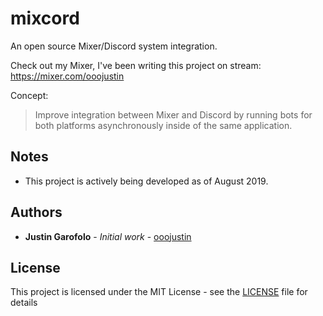 # mixcord

An open source Mixer/Discord system integration.

Check out my Mixer, I've been writing this project on stream: https://mixer.com/ooojustin

Concept:

> Improve integration between Mixer and Discord by running bots for both platforms asynchronously inside of the same application.

## Notes

* This project is actively being developed as of August 2019.

## Authors

* **Justin Garofolo** - *Initial work* - [ooojustin](https://github.com/ooojustin)

## License

This project is licensed under the MIT License - see the [LICENSE](LICENSE) file for details
